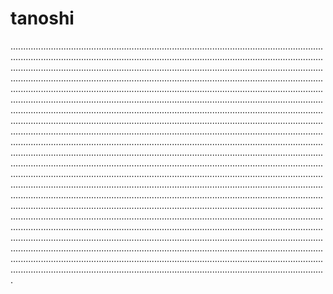# tanoshi
.........................................................................................................................................................................................................................................................................................................................................................................................................................................................................................................................................................................................................................................................................................................................................................................................................................................................................................................................................................................................................................................................................................................................................................................................................................................................................................................................................................................................................................................................................................................................................................................................................................................................................................................................................................................................................................................................................................................................................................................................................................................................................................................................................................................................................................................................................................................................................................................................................................................................................................................................................................................................................................................................................................................................................................................................................................................